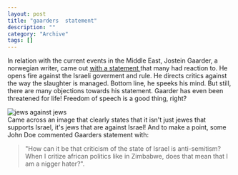 ```yaml
--- 
layout: post 
title: "gaarders  statement"
description: ""
category: "Archive"
tags: []
---  
```

In relation with the current events in the Middle East, Jostein Gaarder, a norwegian writer, came out <a href="http://www.aftenposten.no/meninger/kronikker/article1411153.ece">with a statement </a>  that many had reaction to. He opens fire against the Israeli goverment and rule. He directs critics against the way the slaughter is  managed. Bottom line, he speeks his mind.
 But still, there are many objections towards his statement. Gaarder has even been threatened for life! Freedom of speech is a good thing, right?
 <div class="entryImage"><img src="http://cdn.umedia.no/img/jews.jpg" alt="jews against jews" class="reflect"/></div>Came across an image that clearly states that it isn't just jewes that supports Israel, it's jews that are against Israel!
 And to make a point, some John Doe commented Gaarders statement with: <blockquote>"How can it be that criticism of the state of Israel is anti-semitism? When I critize african politics like in Zimbabwe, does that mean that I am a nigger hater?".</blockquote>
